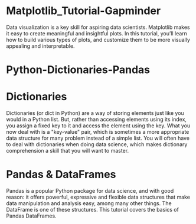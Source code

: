# Matplotlib_Tutorial-Gapminder
Data visualization is a key skill for aspiring data scientists. Matplotlib makes it easy to create meaningful and insightful plots. In this tutorial, you’ll learn how to build various types of plots, and customize them to be more visually appealing and interpretable.
# Python-Dictionaries-Pandas
# Dictionaries
Dictionaries (or dict in Python) are a way of storing elements just like you would in a Python list. But, rather than accessing elements using its index, you assign a fixed key to it and access the element using the key. What you now deal with is a "key-value" pair, which is sometimes a more appropriate data structure for many problem instead of a simple list. You will often have to deal with dictionaries when doing data science, which makes dictionary comprehension a skill that you will want to master.
# Pandas & DataFrames 
Pandas is a popular Python package for data science, and with good reason: it offers powerful, expressive and flexible data structures that make data manipulation and analysis easy, among many other things. The DataFrame is one of these structures. This tutorial covers the basics of Pandas DataFrames.
